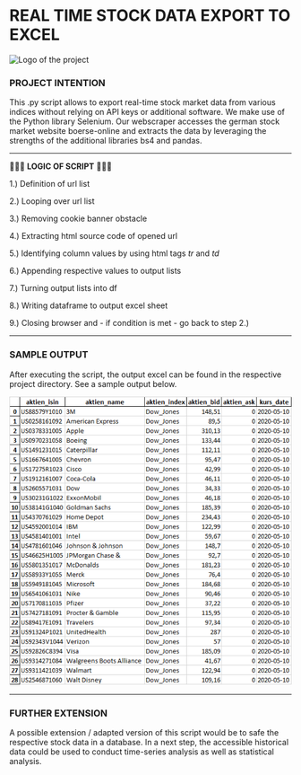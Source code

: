 # REAL TIME STOCK DATA EXPORT TO EXCEL

![Logo of the project](https://images.pexels.com/photos/241544/pexels-photo-241544.jpeg?auto=compress&cs=tinysrgb&dpr=2&h=650&w=940)

### PROJECT INTENTION
This .py script allows to export real-time stock market data from various indices without relying on API keys or additional software. We make use of the Python library Selenium. Our webscraper accesses the german stock market website boerse-online and extracts the data by leveraging the strengths of the additional libraries bs4 and pandas.

***

🛑🛑🛑 **LOGIC OF SCRIPT** 🛑🛑🛑

1.) Definition of url list

2.) Looping over url list

3.) Removing cookie banner obstacle

4.) Extracting html source code of opened url

5.) Identifying column values by using html tags _tr_ and _td_ 

6.) Appending respective values to output lists

7.) Turning output lists into df

8.) Writing dataframe to output excel sheet

9.) Closing browser and - if condition is met - go back to step 2.) 

***

### SAMPLE OUTPUT

After executing the script, the output excel can be found in the respective project directory. See a sample output below.

![Logo of the project](https://github.com/JiGro/Realtime_stock_data_to_excel/blob/master/Sample_Output.png?raw=true)


***

### FURTHER EXTENSION

A possible extension / adapted version of this script would be to safe the respective stock data in a database. In a next step, the accessible historical data could be used to conduct time-series analysis as well as statistical analysis.
